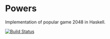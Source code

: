# Powers

Implementation of popular game 2048 in Haskell.

[![Build
Status](https://travis-ci.org/rybak/powers.svg?branch=master)](https://travis-ci.org/rybak/powers)
